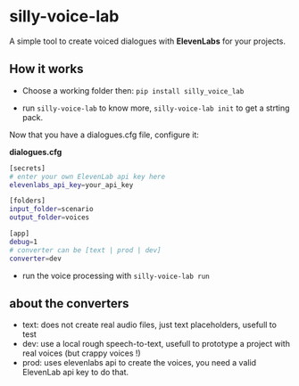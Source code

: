 # silly-voice-lab

A simple tool to create voiced dialogues with **ElevenLabs** for your projects.

## How it works

- Choose a working folder
then: `pip install silly_voice_lab`

- run `silly-voice-lab` to know more, `silly-voice-lab init` to get a strting pack.

Now that you have a dialogues.cfg file, configure it:

**dialogues.cfg**
```sh
[secrets]
# enter your own ElevenLab api key here
elevenlabs_api_key=your_api_key

[folders]
input_folder=scenario
output_folder=voices

[app]
debug=1
# converter can be [text | prod | dev]
converter=dev
```

- run the voice processing with `silly-voice-lab run`


## about the converters
- text: does not create real audio files, just text placeholders, usefull to test
- dev: use a local rough speech-to-text, usefull to prototype a project with real voices (but crappy voices !)
- prod: uses elevenlabs api to create the voices, you need a valid ElevenLab api key to do that.
